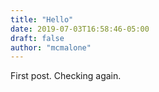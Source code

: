```yaml
---
title: "Hello"
date: 2019-07-03T16:58:46-05:00
draft: false
author: "mcmalone"
---
```

First post. Checking again. 

